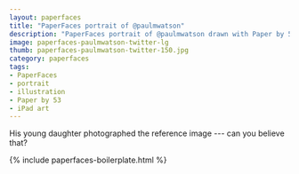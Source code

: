```yaml
---
layout: paperfaces
title: "PaperFaces portrait of @paulmwatson"
description: "PaperFaces portrait of @paulmwatson drawn with Paper by 53 on an iPad."
image: paperfaces-paulmwatson-twitter-lg
thumb: paperfaces-paulmwatson-twitter-150.jpg
category: paperfaces
tags: 
- PaperFaces
- portrait
- illustration
- Paper by 53
- iPad art
---
```


His young daughter photographed the reference image --- can you believe that?

{% include paperfaces-boilerplate.html %}